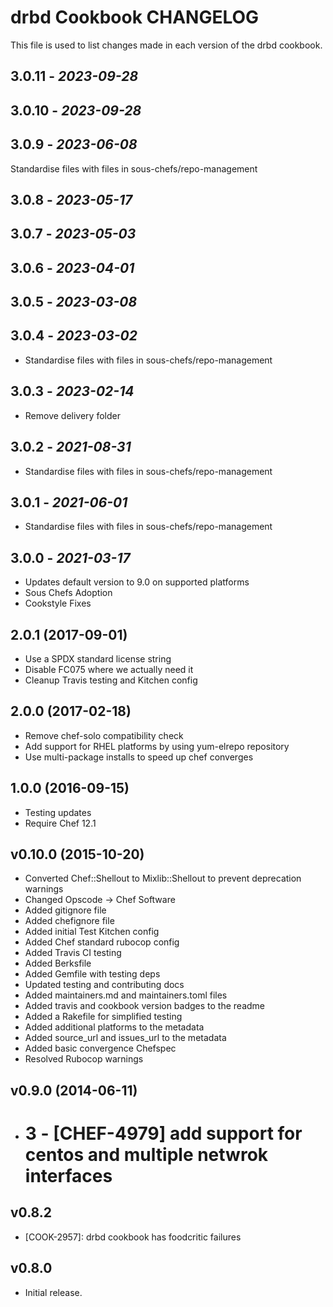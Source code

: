 # drbd Cookbook CHANGELOG

This file is used to list changes made in each version of the drbd cookbook.

## 3.0.11 - *2023-09-28*

## 3.0.10 - *2023-09-28*

## 3.0.9 - *2023-06-08*

Standardise files with files in sous-chefs/repo-management

## 3.0.8 - *2023-05-17*

## 3.0.7 - *2023-05-03*

## 3.0.6 - *2023-04-01*

## 3.0.5 - *2023-03-08*

## 3.0.4 - *2023-03-02*

- Standardise files with files in sous-chefs/repo-management

## 3.0.3 - *2023-02-14*

- Remove delivery folder

## 3.0.2 - *2021-08-31*

- Standardise files with files in sous-chefs/repo-management

## 3.0.1 - *2021-06-01*

- Standardise files with files in sous-chefs/repo-management

## 3.0.0 - *2021-03-17*

- Updates default version to 9.0 on supported platforms
- Sous Chefs Adoption
- Cookstyle Fixes

## 2.0.1 (2017-09-01)

- Use a SPDX standard license string
- Disable FC075 where we actually need it
- Cleanup Travis testing and Kitchen config

## 2.0.0 (2017-02-18)

- Remove chef-solo compatibility check
- Add support for RHEL platforms by using yum-elrepo repository
- Use multi-package installs to speed up chef converges

## 1.0.0 (2016-09-15)

- Testing updates
- Require Chef 12.1

## v0.10.0 (2015-10-20)

- Converted Chef::Shellout to Mixlib::Shellout to prevent deprecation warnings
- Changed Opscode -> Chef Software
- Added gitignore file
- Added chefignore file
- Added initial Test Kitchen config
- Added Chef standard rubocop config
- Added Travis CI testing
- Added Berksfile
- Added Gemfile with testing deps
- Updated testing and contributing docs
- Added maintainers.md and maintainers.toml files
- Added travis and cookbook version badges to the readme
- Added a Rakefile for simplified testing
- Added additional platforms to the metadata
- Added source\_url and issues\_url to the metadata
- Added basic convergence Chefspec
- Resolved Rubocop warnings

## v0.9.0 (2014-06-11)

- # 3 - [CHEF-4979] add support for centos and multiple netwrok interfaces

## v0.8.2

- [COOK-2957]: drbd cookbook has foodcritic failures

## v0.8.0

- Initial release.
